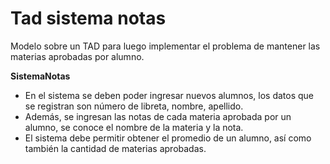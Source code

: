 # Tad sistema notas

Modelo sobre un TAD para luego implementar el problema de mantener las materias aprobadas por alumno.

**SistemaNotas**

 - En el sistema se deben poder ingresar nuevos alumnos, los datos que
   se registran son número de libreta, nombre, apellido.
 - Además, se ingresan las notas de cada materia aprobada por un alumno,
   se   conoce el nombre de la materia y la nota.
 - El sistema debe permitir obtener el promedio de un alumno, así como
   también la cantidad de materias aprobadas.
